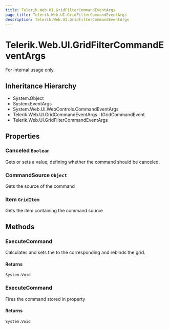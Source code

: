 ```yaml
---
title: Telerik.Web.UI.GridFilterCommandEventArgs
page_title: Telerik.Web.UI.GridFilterCommandEventArgs
description: Telerik.Web.UI.GridFilterCommandEventArgs
---
```


# Telerik.Web.UI.GridFilterCommandEventArgs

For internal usage only.

## Inheritance Hierarchy

* System.Object
* System.EventArgs
* System.Web.UI.WebControls.CommandEventArgs
* Telerik.Web.UI.GridCommandEventArgs : IGridCommandEvent
* Telerik.Web.UI.GridFilterCommandEventArgs

## Properties

###  Canceled `Boolean`

Gets or sets a value, defining whether the command should be canceled.

###  CommandSource `Object`

Gets the source of the command

###  Item `GridItem`

Gets the item containing the command source

## Methods

###  ExecuteCommand

Calculates and sets the  to the corresponding
                 and rebinds the grid.

#### Returns

`System.Void` 

###  ExecuteCommand

Fires the command stored in 
                property

#### Returns

`System.Void` 

